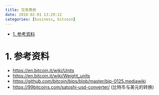 ```yaml
---
title: 交易费用
date: 2018-02-01 13:29:12
categories: [business, bitcoin]
---
```



<!-- TOC -->

- [1. 参考资料](#1-参考资料)

<!-- /TOC -->



<a id="markdown-1-参考资料" name="1-参考资料"></a>
# 1. 参考资料

* https://en.bitcoin.it/wiki/Units
* https://en.bitcoin.it/wiki/Weight_units
* https://github.com/bitcoin/bips/blob/master/bip-0125.mediawiki
* https://99bitcoins.com/satoshi-usd-converter/ (比特币与美元的转换)
